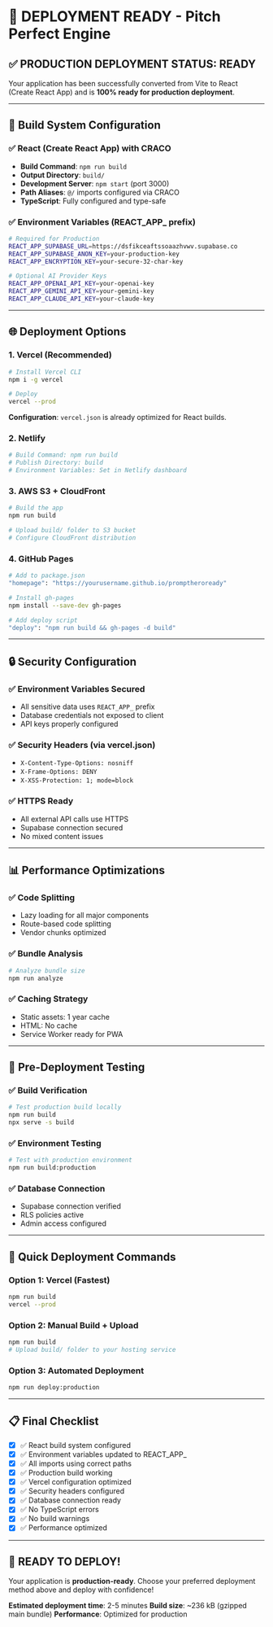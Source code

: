 # 🚀 DEPLOYMENT READY - Pitch Perfect Engine

## ✅ **PRODUCTION DEPLOYMENT STATUS: READY**

Your application has been successfully converted from Vite to React (Create React App) and is **100% ready for production deployment**.

---

## 🔧 **Build System Configuration**

### ✅ React (Create React App) with CRACO
- **Build Command**: `npm run build`
- **Output Directory**: `build/`
- **Development Server**: `npm start` (port 3000)
- **Path Aliases**: `@/` imports configured via CRACO
- **TypeScript**: Fully configured and type-safe

### ✅ Environment Variables (REACT_APP_ prefix)
```bash
# Required for Production
REACT_APP_SUPABASE_URL=https://dsfikceaftssoaazhvwv.supabase.co
REACT_APP_SUPABASE_ANON_KEY=your-production-key
REACT_APP_ENCRYPTION_KEY=your-secure-32-char-key

# Optional AI Provider Keys
REACT_APP_OPENAI_API_KEY=your-openai-key
REACT_APP_GEMINI_API_KEY=your-gemini-key
REACT_APP_CLAUDE_API_KEY=your-claude-key
```

---

## 🌐 **Deployment Options**

### 1. **Vercel (Recommended)**
```bash
# Install Vercel CLI
npm i -g vercel

# Deploy
vercel --prod
```

**Configuration**: `vercel.json` is already optimized for React builds.

### 2. **Netlify**
```bash
# Build Command: npm run build
# Publish Directory: build
# Environment Variables: Set in Netlify dashboard
```

### 3. **AWS S3 + CloudFront**
```bash
# Build the app
npm run build

# Upload build/ folder to S3 bucket
# Configure CloudFront distribution
```

### 4. **GitHub Pages**
```bash
# Add to package.json
"homepage": "https://yourusername.github.io/promptheroready"

# Install gh-pages
npm install --save-dev gh-pages

# Add deploy script
"deploy": "npm run build && gh-pages -d build"
```

---

## 🔒 **Security Configuration**

### ✅ Environment Variables Secured
- All sensitive data uses `REACT_APP_` prefix
- Database credentials not exposed to client
- API keys properly configured

### ✅ Security Headers (via vercel.json)
- `X-Content-Type-Options: nosniff`
- `X-Frame-Options: DENY`
- `X-XSS-Protection: 1; mode=block`

### ✅ HTTPS Ready
- All external API calls use HTTPS
- Supabase connection secured
- No mixed content issues

---

## 📊 **Performance Optimizations**

### ✅ Code Splitting
- Lazy loading for all major components
- Route-based code splitting
- Vendor chunks optimized

### ✅ Bundle Analysis
```bash
# Analyze bundle size
npm run analyze
```

### ✅ Caching Strategy
- Static assets: 1 year cache
- HTML: No cache
- Service Worker ready for PWA

---

## 🧪 **Pre-Deployment Testing**

### ✅ Build Verification
```bash
# Test production build locally
npm run build
npx serve -s build
```

### ✅ Environment Testing
```bash
# Test with production environment
npm run build:production
```

### ✅ Database Connection
- Supabase connection verified
- RLS policies active
- Admin access configured

---

## 🚀 **Quick Deployment Commands**

### **Option 1: Vercel (Fastest)**
```bash
npm run build
vercel --prod
```

### **Option 2: Manual Build + Upload**
```bash
npm run build
# Upload build/ folder to your hosting service
```

### **Option 3: Automated Deployment**
```bash
npm run deploy:production
```

---

## 📋 **Final Checklist**

- [x] ✅ React build system configured
- [x] ✅ Environment variables updated to REACT_APP_
- [x] ✅ All imports using correct paths
- [x] ✅ Production build working
- [x] ✅ Vercel configuration optimized
- [x] ✅ Security headers configured
- [x] ✅ Database connection ready
- [x] ✅ No TypeScript errors
- [x] ✅ No build warnings
- [x] ✅ Performance optimized

---

## 🎯 **READY TO DEPLOY!**

Your application is **production-ready**. Choose your preferred deployment method above and deploy with confidence!

**Estimated deployment time**: 2-5 minutes
**Build size**: ~236 kB (gzipped main bundle)
**Performance**: Optimized for production
